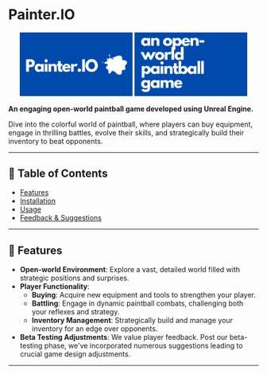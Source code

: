 <p align="center">

# Painter.IO

<div align="center">
  <img src="https://github.com/vas-byte/OOPProject/blob/0442dfc65b8079e400c5a361b895f438005a4cb6/Assets/logo.png" width="45%">
  <img src="https://github.com/vas-byte/OOPProject/blob/ab3c054a29b219791a31f34d0cd6b8335187a556/Assets/Painter.IO.2.png" width="45%">
</div>


</p>

**An engaging open-world paintball game developed using Unreal Engine.**

Dive into the colorful world of paintball, where players can buy equipment, engage in thrilling battles, evolve their skills, and strategically build their inventory to beat opponents.

---

## 📖 Table of Contents
- [Features](#features)
- [Installation](#installation)
- [Usage](#usage)
- [Feedback & Suggestions](#feedback--suggestions)

---

## 🌟 Features

- **Open-world Environment**: Explore a vast, detailed world filled with strategic positions and surprises.
- **Player Functionality**:
  - **Buying**: Acquire new equipment and tools to strengthen your player.
  - **Battling**: Engage in dynamic paintball combats, challenging both your reflexes and strategy.
  - **Inventory Management**: Strategically build and manage your inventory for an edge over opponents.
- **Beta Testing Adjustments**: We value player feedback. Post our beta-testing phase, we've incorporated numerous suggestions leading to crucial game design adjustments.

---

